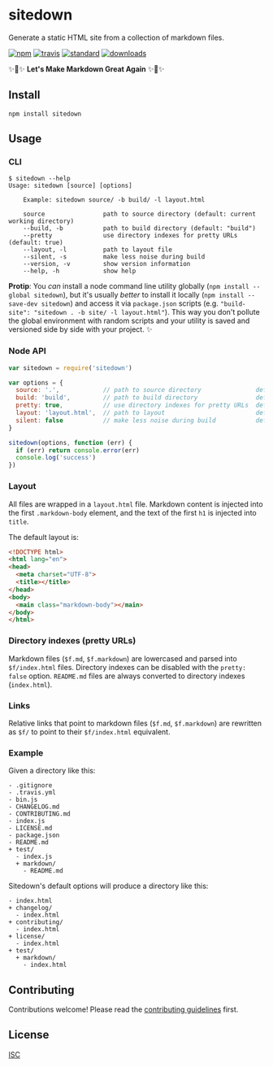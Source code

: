 # sitedown

Generate a static HTML site from a collection of markdown files.

[![npm][npm-image]][npm-url]
[![travis][travis-image]][travis-url]
[![standard][standard-image]][standard-url]
[![downloads][downloads-image]][npm-url]

[npm-image]: https://img.shields.io/npm/v/sitedown.svg?style=flat-square
[npm-url]: https://www.npmjs.com/package/sitedown
[travis-image]: https://img.shields.io/travis/ungoldman/sitedown.svg?style=flat-square
[travis-url]: https://travis-ci.org/ungoldman/sitedown
[standard-image]: https://img.shields.io/badge/code%20style-standard-brightgreen.svg?style=flat-square
[standard-url]: http://standardjs.com/
[downloads-image]: https://img.shields.io/npm/dm/sitedown.svg?style=flat-square

:sparkles::memo::sparkles: **Let's Make Markdown Great Again** :sparkles::memo::sparkles:

## Install

```
npm install sitedown
```

## Usage

### CLI

```
$ sitedown --help
Usage: sitedown [source] [options]

    Example: sitedown source/ -b build/ -l layout.html

    source                path to source directory (default: current working directory)
    --build, -b           path to build directory (default: "build")
    --pretty              use directory indexes for pretty URLs (default: true)
    --layout, -l          path to layout file
    --silent, -s          make less noise during build
    --version, -v         show version information
    --help, -h            show help
```

**Protip**: You *can* install a node command line utility globally (`npm install --global sitedown`), but it's usually *better* to install it locally (`npm install --save-dev sitedown`) and access it via `package.json` scripts (e.g. `"build-site": "sitedown . -b site/ -l layout.html"`). This way you don't pollute the global environment with random scripts and your utility is saved and versioned side by side with your project. :sparkles:

### Node API

```js
var sitedown = require('sitedown')

var options = {
  source: '.',            // path to source directory               default: cwd
  build: 'build',         // path to build directory                default: 'build' in cwd
  pretty: true,           // use directory indexes for pretty URLs  default: true
  layout: 'layout.html',  // path to layout                         default: none
  silent: false           // make less noise during build           default: false
}

sitedown(options, function (err) {
  if (err) return console.error(err)
  console.log('success')
})
```

### Layout

All files are wrapped in a `layout.html` file. Markdown content is injected into the first `.markdown-body` element, and the text of the first `h1` is injected into `title`.

The default layout is:

```html
<!DOCTYPE html>
<html lang="en">
<head>
  <meta charset="UTF-8">
  <title></title>
</head>
<body>
  <main class="markdown-body"></main>
</body>
</html>
```

### Directory indexes (pretty URLs)

Markdown files (`$f.md`, `$f.markdown`) are lowercased and parsed into `$f/index.html` files. Directory indexes can be disabled with the `pretty: false` option. `README.md` files are always converted to directory indexes (`index.html`).

### Links

Relative links that point to markdown files (`$f.md`, `$f.markdown`) are rewritten as `$f/` to point to their `$f/index.html` equivalent.

### Example

Given a directory like this:

```
- .gitignore
- .travis.yml
- bin.js
- CHANGELOG.md
- CONTRIBUTING.md
- index.js
- LICENSE.md
- package.json
- README.md
+ test/
  - index.js
  + markdown/
    - README.md
```

Sitedown's default options will produce a directory like this:

```
- index.html
+ changelog/
  - index.html
+ contributing/
  - index.html
+ license/
  - index.html
+ test/
  + markdown/
    - index.html
```

## Contributing

Contributions welcome! Please read the [contributing guidelines](CONTRIBUTING.md) first.

## License

[ISC](LICENSE.md)
